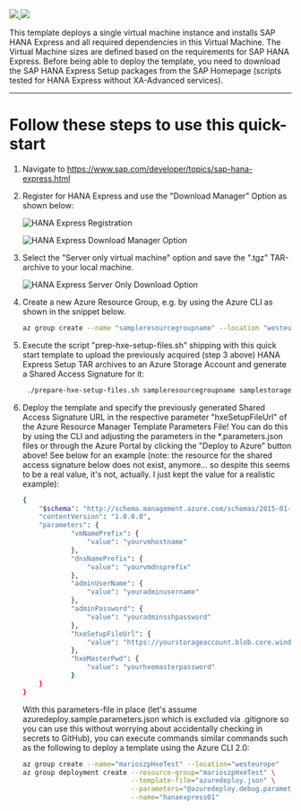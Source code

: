 <a href="https://portal.azure.com/#create/Microsoft.Template/uri/https%3A%2F%2Fraw.githubusercontent.com%2Fmszcool%2Fazure-quickstart-templates%2Fmszcool-hanaexpress-localurls%2Fsap-hana-express%2Fazuredeploy.json" target="_blank">
    <img src="http://azuredeploy.net/deploybutton.png"/>
</a>
<a href="http://armviz.io/#/?load=https%3A%2F%2Fraw.githubusercontent.com%2Fmszcool%2Fazure-quickstart-templates%2Fmszcool-hanaexpress-localurls%2Fsap-hana-express%2Fazuredeploy.json" target="_blank">
  <img src="http://armviz.io/visualizebutton.png"/>
</a>

This template deploys a single virtual machine instance and installs SAP HANA Express and all required dependencies in this Virtual Machine. The Virtual Machine sizes are defined based on the requirements for SAP HANA Express. Before being able to deploy the template, you need to download the SAP HANA Express Setup packages from the SAP Homepage (scripts tested for HANA Express without XA-Advanced services).

-----------

Follow these steps to use this quick-start
==========================================

1. Navigate to <https://www.sap.com/developer/topics/sap-hana-express.html>

2. Register for HANA Express and use the "Download Manager" Option as shown below:

    ![HANA Express Registration](https://raw.githubusercontent.com/mszcool/azure-quickstart-templates/mszcool-hanaexpress-localurls/sap-hana-express/images/Figure01.png)

    ![HANA Express Download Manager Option](https://raw.githubusercontent.com/mszcool/azure-quickstart-templates/mszcool-hanaexpress-localurls/sap-hana-express/images/Figure02.png)

3. Select the "Server only virtual machine" option and save the ".tgz" TAR-archive to your local machine.

    ![HANA Express Server Only Download Option](https://raw.githubusercontent.com/mszcool/azure-quickstart-templates/mszcool-hanaexpress-localurls/sap-hana-express/images/Figure03.png)

4. Create a new Azure Resource Group, e.g. by using the Azure CLI as shown in the snippet below.

    ``` bash
    az group create --name "sampleresourcegroupname" --location "westeurope"
    ```

5. Execute the script "prep-hxe-setup-files.sh" shipping with this quick start template to upload the previously acquired (step 3 above) HANA Express Setup TAR archives to an Azure Storage Account and generate a Shared Access Signature for it:

    ``` bash
     ./prepare-hxe-setup-files.sh sampleresourcegroupname samplestorageaccountname samplecontainer westeurope /home/mydirectory/hxe.tgz
    ```

6. Deploy the template and specify the previously generated Shared Access Signature URL in the respective parameter "hxeSetupFileUrl" of the Azure Resource Manager Template Parameters File! You can do this by using the CLI and adjusting the parameters in the *.parameters.json files or through the Azure Portal by clicking the "Deploy to Azure" button above! See below for an example (note: the resource for the shared access signature below does not exist, anymore... so despite this seems to be a real value, it's not, actually. I just kept the value for a realistic example):

    ``` bash
    {
        "$schema": "http://schema.management.azure.com/schemas/2015-01-01/deploymentParameters.json#",
        "contentVersion": "1.0.0.0",
        "parameters": {
                "vmNamePrefix": {
                    "value": "yourvmhostname"
                },
                "dnsNamePrefix": {
                    "value": "yourvmdnsprefix"
                },
                "adminUserName": {
                    "value": "youradminusername"
                },
                "adminPassword": {
                    "value": "youradminsshpassword"
                },
                "hxeSetupFileUrl": {
                    "value": "https://yourstorageaccount.blob.core.windows.net/hxesetup/hxe.tgz?sr=b&sp=r&sv=2015-07-08&st=2017-05-14T05%3A45%3A59Z&sig=5mjDTAPvwCWjaVoCdOt6wJaRfeJPdYXXoRpGRoEAhrY%3D&se=2018-05-14T05%3A45%3A59Z"
                },
                "hxeMasterPwd": {
                    "value": "yourhxemasterpassword"
                }
        }
    }
    ```

    With this parameters-file in place (let's assume azuredeploy.sample.parameters.json which is excluded via .gitignore so you can use this without worrying about accidentally checking in secrets to GitHub), you can execute commands similar commands such as the following to deploy a template using the Azure CLI 2.0:

    ``` bash
    az group create --name="marioszpHxeTest" --location="westeurope"
    az group deployment create --resource-group="marioszpHxeTest" \
                               --template-file="azuredeploy.json" \
                               --parameters="@azuredeploy.debug.parameters.json" \
                               --name="hanaexpress01" 
    ```